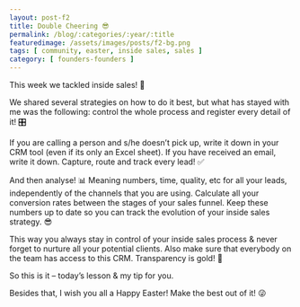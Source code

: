 ```yaml
---
layout: post-f2
title: Double Cheering 😎
permalink: /blog/:categories/:year/:title
featuredimage: /assets/images/posts/f2-bg.png
tags: [ community, easter, inside sales, sales ]
category: [ founders-founders ]
---
```


This week we tackled inside sales! 💪

We shared several strategies on how to do it best, but what has stayed with me was the following: control the whole process and register every detail of it! 🎛

If you are calling a person and s/he doesn’t pick up, write it down in your CRM tool (even if its only an Excel sheet). If you have received an email, write it down. Capture, route and track every lead! ✅

And then analyse! 📊 Meaning numbers, time, quality, etc for all your leads, independently of the channels that you are using. Calculate all your conversion rates between the stages of your sales funnel. Keep these numbers up to date so you can track the evolution of your inside sales strategy. 😎

This way you always stay in control of your inside sales process & never forget to nurture all your potential clients. Also make sure that everybody on the team has access to this CRM. Transparency is gold! 🏅

So this is it – today’s lesson & my tip for you.

Besides that, I wish you all a Happy Easter! Make the best out of it! 😜